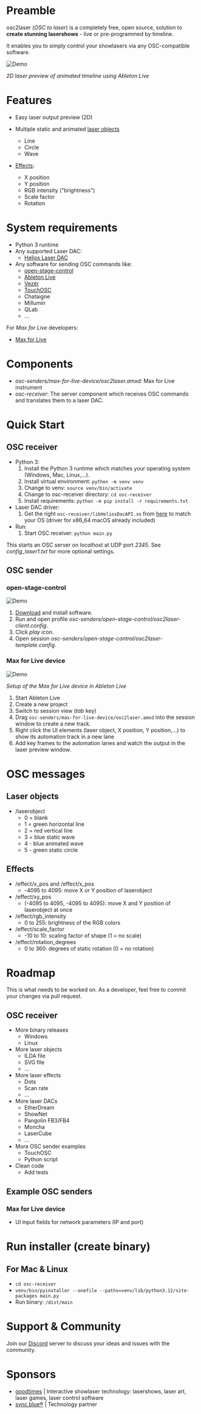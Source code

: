 # Preamble
osc2laser (*OSC to laser*) is a completely free, open source, solution to **create stunning lasershows** - live or pre-programmed by timeline.

It enables you to simply control your showlasers via any OSC-compatible software.

![Demo](osc-senders/max-for-live-device/doc/demo1.gif)

*2D laser preview of animated timeline using Ableton Live*

# Features
- Easy laser output preview (2D)

- Multiple static and animated [laser objects](#laser-objects)
  - Line
  - Circle
  - Wave

- [Effects](#effects):
  - X position
  - Y position
  - RGB intensity ("brightness")
  - Scale factor
  - Rotation

# System requirements
- Python 3 runtime
- Any supported Laser DAC:
  - [Helios Laser DAC](https://bitlasers.com/helios-laser-dac/)
- Any software for sending OSC commands like:
  - [open-stage-control](https://openstagecontrol.ammd.net/)
  - [Ableton Live](https://www.ableton.com/live/)
  - [Vezér](https://imimot.com/vezer/)
  - [TouchOSC](https://hexler.net/touchosc)
  - Chataigne
  - Millumin
  - QLab
  - ...

For *Max for Live* developers:
- [Max for Live](https://www.ableton.com/de/live/max-for-live/)

# Components
- *osc-senders/max-for-live-device/osc2laser.amxd*: Max for Live instrument 
- *osc-receiver*: The server component which receives OSC commands and translates them to a laser DAC.

# Quick Start
## OSC receiver
- Python 3:
  1. Install the Python 3 runtime which matches your operating system (Windows, Mac, Linux,...).
  2. Install virtual environment: `python -m venv venv`
  3. Change to venv: `source venv/bin/activate`
  4. Change to osc-receiver directory: `cd osc-receiver`
  5. Install requirements: `python -m pip install -r requirements.txt`
- Laser DAC driver:
  1. Get the right `osc-receiver/libHeliosDacAPI.so` from [here](https://github.com/Grix/helios_dac) to match your OS (driver for x86_64 macOS already included) 
- Run:
  1. Start OSC receiver: `python main.py`

This starts an OSC server on *localhost* at UDP port *2345*.
See *config_laser1.txt* for more optional settings.

## OSC sender
### open-stage-control
![Demo](osc-senders/open-stage-control/doc/open-stage-control-demo.gif)

1. [Download](https://openstagecontrol.ammd.net/download/) and install software.
2. Run and open profile *osc-senders/open-stage-control/osc2laser-client.config*.
3. Click *play* icon.
4. Open session *osc-senders/open-stage-control/osc2laser-template.config*.

### Max for Live device
![Demo](osc-senders/max-for-live-device/doc/setup.gif)

*Setup of the Max for Live device in Ableton Live*

1. Start Ableton Live
2. Create a new project
3. Switch to session view (*tab* key)
4. Drag `osc-senders/max-for-live-device/osc2laser.amxd` into the session window to create a new track.
5. Right click the UI elements (laser object, X position, Y position,...) to show its automation track in a new lane
6. Add key frames to the automation lanes and watch the output in the laser preview window.

# OSC messages
## Laser objects
- /laserobject
  - 0 = blank
  - 1 = green horizontal line
  - 2 = red vertical line
  - 3 = blue static wave
  - 4 - blue animated wave
  - 5 - green static circle

## Effects
- /effect/x_pos and /effect/x_pos
  - -4095 to 4095: move X or Y position of laserobject
- /effect/xy_pos
  - (-4095 to 4095, -4095 to 4095): move X and Y position of laserobject at once
- /effect/rgb_intensity
  - 0 to 255: brightness of the RGB colors
- /effect/scale_factor
  - -10 to 10: scaling factor of shape (1 = no scale)
- /effect/rotation_degrees
  - 0 to 360: degrees of static rotation (0 = no rotation)

# Roadmap
This is what needs to be worked on. 
As a developer, feel free to commit your changes via pull request. 

## OSC receiver
- More binary releases
  - Windows
  - Linux
- More laser objects
  - ILDA file
  - SVG file
  - ...
- More laser effects
  - Dots
  - Scan rate
  - ...
- More laser DACs
  - EtherDream
  - ShowNet
  - Pangolin FB3/FB4
  - Moncha
  - LaserCube
  - ...
- More OSC sender examples
  - TouchOSC
  - Python script
- Clean code
  - Add tests

## Example OSC senders
### Max for Live device
- UI input fields for network parameters (IP and port)

# Run installer (create binary)
## For Mac & Linux
- `cd osc-receiver`
- `venv/bin/pyinstaller --onefile --paths=venv/lib/python3.12/site-packages main.py`
- Run binary: `/dist/main`

# Support & Community
Join our [Discord](https://discord.gg/3JKDDWr9w6) server to discuss your ideas and issues with the community.

# Sponsors
- [goodtimes](https://www.goodtimes.technology) | Interactive showlaser technology: lasershows, laser art, laser games, laser control software
- [sync.blue®](https://www.sync.blue) | Technology partner
